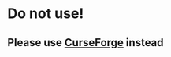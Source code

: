 # Do not use!
## Please use [CurseForge](https://www.curseforge.com/minecraft/mc-mods/potato-additions/issues) instead
